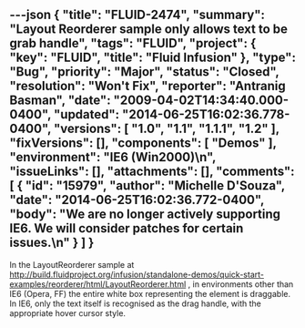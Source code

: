 ---json
{
  "title": "FLUID-2474",
  "summary": "Layout Reorderer sample only allows text to be grab handle",
  "tags": "FLUID",
  "project": {
    "key": "FLUID",
    "title": "Fluid Infusion"
  },
  "type": "Bug",
  "priority": "Major",
  "status": "Closed",
  "resolution": "Won't Fix",
  "reporter": "Antranig Basman",
  "date": "2009-04-02T14:34:40.000-0400",
  "updated": "2014-06-25T16:02:36.778-0400",
  "versions": [
    "1.0",
    "1.1",
    "1.1.1",
    "1.2"
  ],
  "fixVersions": [],
  "components": [
    "Demos"
  ],
  "environment": "IE6 (Win2000)\n",
  "issueLinks": [],
  "attachments": [],
  "comments": [
    {
      "id": "15979",
      "author": "Michelle D'Souza",
      "date": "2014-06-25T16:02:36.772-0400",
      "body": "We are no longer actively supporting IE6. We will consider patches for certain issues.\n"
    }
  ]
}
---
In the LayoutReorderer sample at <http://build.fluidproject.org/infusion/standalone-demos/quick-start-examples/reorderer/html/LayoutReorderer.html> , in environments other than IE6 (Opera, FF) the entire white box representing the element is draggable. In IE6, only the text itself is recognised as the drag handle, with the appropriate hover cursor style.

        